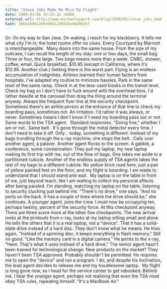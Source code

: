 ```yaml
---
title: "Steve Jobs Made Me Miss My Flight"
date: 2008-03-06 19:25:16 +0000
external-url: http://www.michaelnygard.com/blog/2008/03/steve_jobs_made_me_miss_my_fli.html
hash: 366e28681269e00512d092ba96d96b5f
---
```


Or: On my way to San Jose.
On waking, I reach for my blackberry. It tells me what city I'm in; the hotel rooms offer no clues. Every Courtyard by Marriott is interchangeable.  Many doors into the same house. From the size of my suitcase, I can recall the length of my stay: one or two days, the small bag.  Three or four, the large. Two bags means more than a week.
CNBC, shower, coffee, email. Quick breakfast, $10.95 (except in California, where it's $12.95. Another clue.)
Getting there is the worst part. Flying is an endless accumulation of indignities. Airlines learned their human factors from hospitals. I've adapted my routine to minimize hassles. 
Park in the same level of the same ramp. Check in at the less-used kiosks in the transit level. Check my bag so I don't have to fuck around with the overhead bins. I'd rather dawdle at the carousel than drag the thing around the terminal anyway.
Always the frequent flyer line at the security checkpoint. Sometimes there's an airline person at the entrance of that line to check my boarding pass, sometimes not. An irritation. I'd rather it was always, or never. Sometimes means I don't know if I need my boarding pass out or not.
Same words to the TSA agent.  Standard responses. "Doing fine," whether I am or not.  Same belt.  It's gone through the metal detector every time. I don't need to take it off.
Only... today, something is different. Instead of my bags trundling through the x-ray machine, she stops the belt.  Calls over another agent, a palaver. Another agent flocks to the screen. A gabble, a conference, some consternation.
They pull my laptop, my new laptop making its first trip with me, out of the flow of bags. One takes me aside to a partitioned cubicle. Another of the endless supply of TSA agents takes the rest of my bags to a different cubicle. No yellow brick road here, just a pair of yellow painted feet on the floor, and my flight is boarding. I am made to understand that I should stand and wait.  My laptop is on the table in front of me, just beyond reach, like I am waiting to collect my personal effects after being paroled.
I'm standing, watching my laptop on the table, listening to security clucking just behind me. "There's no drive," one says. "And no ports on the back. It has a couple of lines where the drive should be," she continues.
A younger agent, joins the crew. I must now be occupying ten, perhaps twenty, percent of the security force. At this checkpoint anyway. There are three score more at the other five checkpoints. The new arrival looks at the printouts from x-ray, looks at my laptop sitting small and alone. He tells the others that it is a real laptop, not a "device". That it has a solid-state drive instead of a hard disc. They don't know what he means. He tries again, "Instead of a spinning disc, it keeps everything in flash memory." Still no good. "Like the memory card in a digital camera." He points to the x-ray, "Here. That's what it uses instead of a hard drive."
The senior agent hasn't been trained for technological change. New products on the market? They haven't been TSA approved. Probably shouldn't be permitted. He requires me to open the "device" and run a program. I do, and despite his inclination, the lead agent decides to release me and my troublesome laptop.  My flight is long gone now, so I head for the service center to get rebooked.
Behind me, I hear the younger agent, perhaps not realizing that even the TSA must obey TSA rules, repeating himself.
"It's a MacBook Air." 

